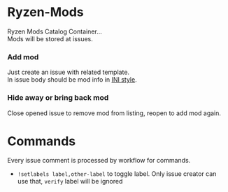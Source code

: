 # Ryzen-Mods
Ryzen Mods Catalog Container...<br>
Mods will be stored at issues.

### Add mod
Just create an issue with related template.<br>
In issue body should be mod info in [INI style](https://en.wikipedia.org/wiki/INI_file).

### Hide away or bring back mod
Close opened issue to remove mod from listing, reopen to add mod again.

# Commands
Every issue comment is processed by workflow for commands.
- `!setlabels label,other-label` to toggle label. Only issue creator can use that, `verify` label will be ignored
